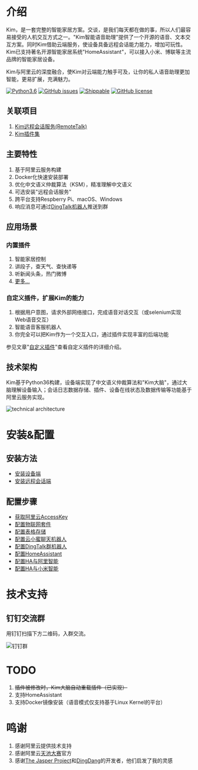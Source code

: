 # 介绍 

Kim，是一套完整的智能家居方案。交谈，是我们每天都在做的事，所以人们最容易接受的人机交互方式之一。"Kim智能语音助理"提供了一个开源的语音、文本交互方案。同时Kim借助云端服务，使设备具备远程会话能力能力，增加可玩性。Kim已支持著名开源智能家居系统"HomeAssistant"，可以接入小米、博联等主流品牌的智能家居设备。

Kim与阿里云的深度融合，使Kim对云端能力触手可及，让你的私人语音助理更加智能，更易扩展，充满魅力。


[![Python3.6](https://img.shields.io/badge/python3.6-green-brightgreen.svg)](https://www.python.org)
[![GitHub issues](https://img.shields.io/github/issues/tenstone/kim-voice-assistant.svg)](https://github.com/tenstone/kim-voice-assistant/issues)
[![Shippable](https://img.shields.io/shippable/5444c5ecb904a4b21567b0ff.svg)]()
[![GitHub license](https://img.shields.io/github/license/tenstone/kim-voice-assistant.svg)](https://github.com/tenstone/kim-voice-assistant/blob/master/LICENSE)

## 关联项目

1. [Kim远程会话服务(RemoteTalk)](https://github.com/tenstone/kim-voice-assistant-remotetalk)
1. [Kim插件集](https://github.com/tenstone/kim-voice-assistant-plugins)

## 主要特性

1. 基于阿里云服务构建
1. Docker化快速安装部署
1. 优化中文语义仲裁算法（KSM），精准理解中文语义
2. 可选安装"远程会话服务"
2. 跨平台支持Respberry Pi、macOS、Windows
1. 响应消息可通过[DingTalk机器人](DingTalk机器人)推送到群

## 应用场景

### 内置插件

1. 智能家居控制
1. 讲段子，查天气、查快递等
1. 听新闻头条，热门微博
1. [更多...](https://github.com/tenstone/kim-voice-assistant/wiki/自定义插件)

### 自定义插件，扩展Kim的能力

1. 根据用户意图，请求外部网络接口，完成语音对话交互（或selenium实现Web语音交互）
1. 智能语音客服机器人
1. 你完全可以把Kim作为一个交互入口，通过插件实现丰富的后端功能

参见文章"[自定义插件](https://github.com/tenstone/kim-voice-assistant/wiki/自定义插件)"查看自定义插件的详细介绍。


## 技术架构

Kim基于Python36构建，设备端实现了中文语义仲裁算法和"Kim大脑"，通过大脑理解设备输入；会话日志数据存储、插件、设备在线状态及数据传输等功能基于阿里云服务实现。

![technical architecture](https://raw.githubusercontent.com/tenstone/kim-voice-assistant/master/images/technical_architecture.png)


# 安装&配置

## 安装方法

* [安装设备端](https://github.com/tenstone/kim-voice-assistant/wiki/安装(IotClient))
* [安装远程会话端](https://github.com/tenstone/kim-voice-assistant/wiki/安装(RemoteTalk))

## 配置步骤

* [获取阿里云AccessKey](https://github.com/tenstone/kim-voice-assistant/wiki/获取阿里云AccessKey)
* [配置物联网套件](https://github.com/tenstone/kim-voice-assistant/wiki/配置物联网套件)
* [配置表格存储](https://github.com/tenstone/kim-voice-assistant/wiki/配置表格存储)
* [配置云小蜜聊天机器人](https://github.com/tenstone/kim-voice-assistant/wiki/配置云小蜜聊天机器人)
* [配置DingTalk群机器人](https://github.com/tenstone/kim-voice-assistant/wiki/配置DingTalk群机器人)
* [配置HomeAssistant](https://github.com/tenstone/kim-voice-assistant/wiki/)
* [配置HA与阿里智能](https://github.com/tenstone/kim-voice-assistant/wiki/)
* [配置HA与小米智能](https://github.com/tenstone/kim-voice-assistant/wiki/配置HA与小米智能)

# 技术支持

## 钉钉交流群

用钉钉扫描下方二维码，入群交流。

![钉钉群](https://raw.githubusercontent.com/tenstone/kim-voice-assistant/master/images/dingdingqun.jpg)

# TODO

1. ~~插件被修改时，Kim大脑自动重载插件（已实现）~~
1. 支持HomeAssistant
1. 支持Docker镜像安装（语音模式仅支持基于Linux Kernel的平台）

# 鸣谢

1. 感谢阿里云提供技术支持
1. 感谢阿里云[天池大赛](https://tianchi.aliyun.com/)官方
1. 感谢[The Jasper Project](http://jasperproject.github.io/)和[DingDang](https://github.com/wzpan/dingdang-robot)的开发者，他们启发了我的灵感





